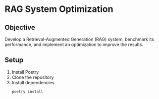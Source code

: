 # RAG System Optimization

## Objective
Develop a Retrieval-Augmented Generation (RAG) system, benchmark its performance, and implement an optimization to improve the results.

## Setup
1. Install Poetry
2. Clone the repository
3. Install dependencies
   ```sh
   poetry install
  ```
